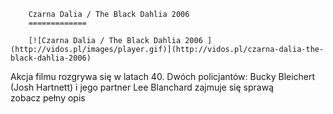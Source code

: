 
        Czarna Dalia / The Black Dahlia 2006 
        =============
        
        [![Czarna Dalia / The Black Dahlia 2006 ](http://vidos.pl/images/player.gif)](http://vidos.pl/czarna-dalia-the-black-dahlia-2006)
        
        
 Akcja filmu rozgrywa się w latach 40. Dwóch policjantów: Bucky Bleichert (Josh Hartnett) i jego partner Lee Blanchard zajmuje się sprawą zobacz pełny opis
    